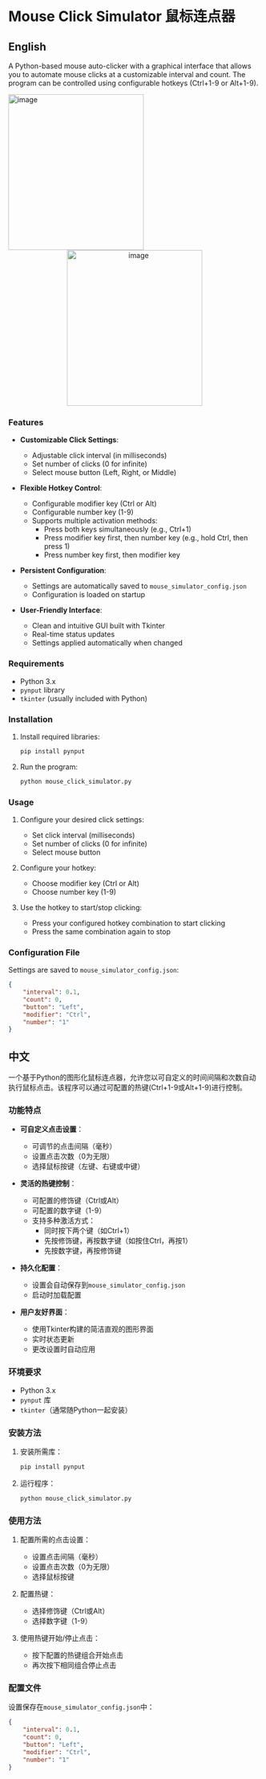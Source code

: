 # Mouse Click Simulator 鼠标连点器

## English

A Python-based mouse auto-clicker with a graphical interface that allows you to automate mouse clicks at a customizable interval and count. The program can be controlled using configurable hotkeys (Ctrl+1-9 or Alt+1-9).

<img width="270" height="310" alt="image" src="https://github.com/user-attachments/assets/411e702e-b270-4dbd-babb-4c199821a891" />
<div align="center">
  <img width="270" height="310" alt="image" src="https://github.com/user-attachments/assets/411e702e-b270-4dbd-babb-4c199821a891" />
</div>

### Features

- **Customizable Click Settings**:
  - Adjustable click interval (in milliseconds)
  - Set number of clicks (0 for infinite)
  - Select mouse button (Left, Right, or Middle)

- **Flexible Hotkey Control**:
  - Configurable modifier key (Ctrl or Alt)
  - Configurable number key (1-9)
  - Supports multiple activation methods:
    - Press both keys simultaneously (e.g., Ctrl+1)
    - Press modifier key first, then number key (e.g., hold Ctrl, then press 1)
    - Press number key first, then modifier key

- **Persistent Configuration**:
  - Settings are automatically saved to `mouse_simulator_config.json`
  - Configuration is loaded on startup

- **User-Friendly Interface**:
  - Clean and intuitive GUI built with Tkinter
  - Real-time status updates
  - Settings applied automatically when changed

### Requirements

- Python 3.x
- `pynput` library
- `tkinter` (usually included with Python)

### Installation

1. Install required libraries:
   ```bash
   pip install pynput
   ```

2. Run the program:
   ```bash
   python mouse_click_simulator.py
   ```

### Usage

1. Configure your desired click settings:
   - Set click interval (milliseconds)
   - Set number of clicks (0 for infinite)
   - Select mouse button

2. Configure your hotkey:
   - Choose modifier key (Ctrl or Alt)
   - Choose number key (1-9)

3. Use the hotkey to start/stop clicking:
   - Press your configured hotkey combination to start clicking
   - Press the same combination again to stop

### Configuration File

Settings are saved to `mouse_simulator_config.json`:
```json
{
    "interval": 0.1,
    "count": 0,
    "button": "Left",
    "modifier": "Ctrl",
    "number": "1"
}
```

## 中文

一个基于Python的图形化鼠标连点器，允许您以可自定义的时间间隔和次数自动执行鼠标点击。该程序可以通过可配置的热键(Ctrl+1-9或Alt+1-9)进行控制。

### 功能特点

- **可自定义点击设置**：
  - 可调节的点击间隔（毫秒）
  - 设置点击次数（0为无限）
  - 选择鼠标按键（左键、右键或中键）

- **灵活的热键控制**：
  - 可配置的修饰键（Ctrl或Alt）
  - 可配置的数字键（1-9）
  - 支持多种激活方式：
    - 同时按下两个键（如Ctrl+1）
    - 先按修饰键，再按数字键（如按住Ctrl，再按1）
    - 先按数字键，再按修饰键

- **持久化配置**：
  - 设置会自动保存到`mouse_simulator_config.json`
  - 启动时加载配置

- **用户友好界面**：
  - 使用Tkinter构建的简洁直观的图形界面
  - 实时状态更新
  - 更改设置时自动应用

### 环境要求

- Python 3.x
- `pynput` 库
- `tkinter`（通常随Python一起安装）

### 安装方法

1. 安装所需库：
   ```bash
   pip install pynput
   ```

2. 运行程序：
   ```bash
   python mouse_click_simulator.py
   ```

### 使用方法

1. 配置所需的点击设置：
   - 设置点击间隔（毫秒）
   - 设置点击次数（0为无限）
   - 选择鼠标按键

2. 配置热键：
   - 选择修饰键（Ctrl或Alt）
   - 选择数字键（1-9）

3. 使用热键开始/停止点击：
   - 按下配置的热键组合开始点击
   - 再次按下相同组合停止点击

### 配置文件

设置保存在`mouse_simulator_config.json`中：
```json
{
    "interval": 0.1,
    "count": 0,
    "button": "Left",
    "modifier": "Ctrl",
    "number": "1"
}
```
